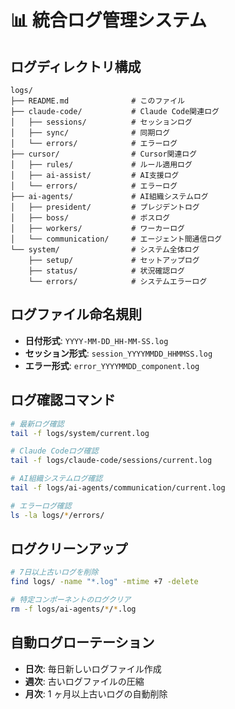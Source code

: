 # 📊 統合ログ管理システム

## ログディレクトリ構成

```
logs/
├── README.md              # このファイル
├── claude-code/           # Claude Code関連ログ
│   ├── sessions/          # セッションログ
│   ├── sync/              # 同期ログ
│   └── errors/            # エラーログ
├── cursor/                # Cursor関連ログ
│   ├── rules/             # ルール適用ログ
│   ├── ai-assist/         # AI支援ログ
│   └── errors/            # エラーログ
├── ai-agents/             # AI組織システムログ
│   ├── president/         # プレジデントログ
│   ├── boss/              # ボスログ
│   ├── workers/           # ワーカーログ
│   └── communication/     # エージェント間通信ログ
└── system/                # システム全体ログ
    ├── setup/             # セットアップログ
    ├── status/            # 状況確認ログ
    └── errors/            # システムエラーログ
```

## ログファイル命名規則

- **日付形式**: `YYYY-MM-DD_HH-MM-SS.log`
- **セッション形式**: `session_YYYYMMDD_HHMMSS.log`
- **エラー形式**: `error_YYYYMMDD_component.log`

## ログ確認コマンド

```bash
# 最新ログ確認
tail -f logs/system/current.log

# Claude Codeログ確認
tail -f logs/claude-code/sessions/current.log

# AI組織システムログ確認
tail -f logs/ai-agents/communication/current.log

# エラーログ確認
ls -la logs/*/errors/
```

## ログクリーンアップ

```bash
# 7日以上古いログを削除
find logs/ -name "*.log" -mtime +7 -delete

# 特定コンポーネントのログクリア
rm -f logs/ai-agents/*/*.log
```

## 自動ログローテーション

- **日次**: 毎日新しいログファイル作成
- **週次**: 古いログファイルの圧縮
- **月次**: 1 ヶ月以上古いログの自動削除
